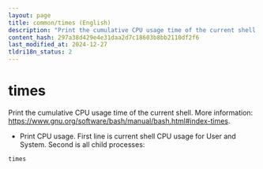 ```yaml
---
layout: page
title: common/times (English)
description: "Print the cumulative CPU usage time of the current shell."
content_hash: 297a38d429e4e31daa2d7c18603b8bb2110df2f6
last_modified_at: 2024-12-27
tldri18n_status: 2
---
```

# times

Print the cumulative CPU usage time of the current shell.
More information: <https://www.gnu.org/software/bash/manual/bash.html#index-times>.

- Print CPU usage. First line is current shell CPU usage for User and System. Second is all child processes:

`times`
